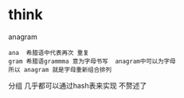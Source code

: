 # think
anagram

    ana  希腊语中代表再次 重复
    gram 希腊语grammma 意为字母书写  anagram中可以为字母 
    所以 anagram 就是字母重新组合排列

分组 几乎都可以通过hash表来实现 不赘述了

